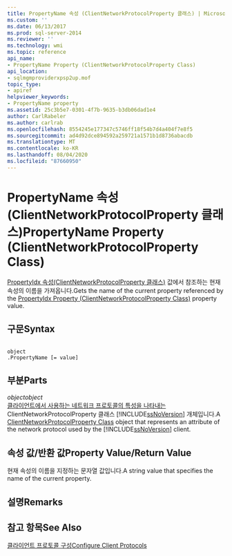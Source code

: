 ```yaml
---
title: PropertyName 속성 (ClientNetworkProtocolProperty 클래스) | Microsoft Docs
ms.custom: ''
ms.date: 06/13/2017
ms.prod: sql-server-2014
ms.reviewer: ''
ms.technology: wmi
ms.topic: reference
api_name:
- PropertyName Property (ClientNetworkProtocolProperty Class)
api_location:
- sqlmgmproviderxpsp2up.mof
topic_type:
- apiref
helpviewer_keywords:
- PropertyName property
ms.assetid: 25c3b5e7-0301-4f7b-9635-b3db06dad1e4
author: CarlRabeler
ms.author: carlrab
ms.openlocfilehash: 8554245e177347c5746ff18f54b7d4a404f7e8f5
ms.sourcegitcommit: ad4d92dce894592a259721a1571b1d8736abacdb
ms.translationtype: MT
ms.contentlocale: ko-KR
ms.lasthandoff: 08/04/2020
ms.locfileid: "87660950"
---
```

# <a name="propertyname-property-clientnetworkprotocolproperty-class"></a><span data-ttu-id="edc27-102">PropertyName 속성(ClientNetworkProtocolProperty 클래스)</span><span class="sxs-lookup"><span data-stu-id="edc27-102">PropertyName Property (ClientNetworkProtocolProperty Class)</span></span>
  <span data-ttu-id="edc27-103">[PropertyIdx 속성(ClientNetworkProtocolProperty 클래스)](clientnetworkprotocolproperty-class.md) 값에서 참조하는 현재 속성의 이름을 가져옵니다.</span><span class="sxs-lookup"><span data-stu-id="edc27-103">Gets the name of the current property referenced by the [PropertyIdx Property (ClientNetworkProtocolProperty Class)](clientnetworkprotocolproperty-class.md) property value.</span></span>  
  
## <a name="syntax"></a><span data-ttu-id="edc27-104">구문</span><span class="sxs-lookup"><span data-stu-id="edc27-104">Syntax</span></span>  
  
```  
  
object  
.PropertyName [= value]  
```  
  
## <a name="parts"></a><span data-ttu-id="edc27-105">부분</span><span class="sxs-lookup"><span data-stu-id="edc27-105">Parts</span></span>  
 <span data-ttu-id="edc27-106">*object*</span><span class="sxs-lookup"><span data-stu-id="edc27-106">*object*</span></span>  
 <span data-ttu-id="edc27-107">[클라이언트에서 사용하는 네트워크 프로토콜의 특성을 나타내는](clientnetworkprotocolproperty-class.md) ClientNetworkProtocolProperty 클래스 [!INCLUDE[ssNoVersion](../../../includes/ssnoversion-md.md)] 개체입니다.</span><span class="sxs-lookup"><span data-stu-id="edc27-107">A [ClientNetworkProtocolProperty Class](clientnetworkprotocolproperty-class.md) object that represents an attribute of the network protocol used by the [!INCLUDE[ssNoVersion](../../../includes/ssnoversion-md.md)] client.</span></span>  
  
## <a name="property-valuereturn-value"></a><span data-ttu-id="edc27-108">속성 값/반환 값</span><span class="sxs-lookup"><span data-stu-id="edc27-108">Property Value/Return Value</span></span>  
 <span data-ttu-id="edc27-109">현재 속성의 이름을 지정하는 문자열 값입니다.</span><span class="sxs-lookup"><span data-stu-id="edc27-109">A string value that specifies the name of the current property.</span></span>  
  
## <a name="remarks"></a><span data-ttu-id="edc27-110">설명</span><span class="sxs-lookup"><span data-stu-id="edc27-110">Remarks</span></span>  
  
## <a name="see-also"></a><span data-ttu-id="edc27-111">참고 항목</span><span class="sxs-lookup"><span data-stu-id="edc27-111">See Also</span></span>  
 [<span data-ttu-id="edc27-112">클라이언트 프로토콜 구성</span><span class="sxs-lookup"><span data-stu-id="edc27-112">Configure Client Protocols</span></span>](../../../database-engine/configure-windows/configure-client-protocols.md)  
  
  
